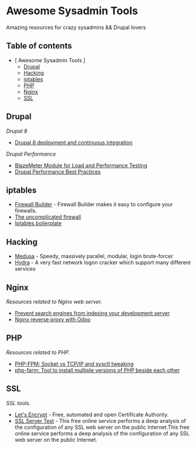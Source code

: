 # Awesome Sysadmin Tools
Amazing resources for crazy sysadmins && Drupal lovers

## Table of contents
* [ Awesome Sysadmin Tools ]
  * [Drupal](#drupal)
  * [Hacking](#hacking)
  * [iptables](#iptables)
  * [PHP](#php)
  * [Nginx](#nginx)
  * [SSL](#ssl)

## Drupal

*Drupal 8*

* [Drupal 8 deployment and continuous integration](https://prague2013.drupal.org/session/drupal-8-deployment-and-continuous-integration.html)

*Drupal Performance*
* [BlazeMeter Module for Load and Performance Testing](https://www.drupal.org/project/blazemeter)
* [Drupal Performance Best Practices](https://drupalwatchdog.com/volume-2/issue-1/drupal-performance-best-practices)

## iptables

* [Firewall Builder](http://www.fwbuilder.org/) - Firewall Builder makes it easy to configure your firewalls.
* [The uncomplicated firewall](https://www.lullabot.com/articles/the-uncomplicated-firewall)
* [Iptables boilerplate](https://github.com/bmaeser/iptables-boilerplate)

## Hacking

* [Medusa](http://foofus.net/goons/jmk/medusa/medusa.html) - Speedy, massively parallel, modular, login brute-forcer
* [Hydra](https://www.thc.org/thc-hydra/) - A very fast network logon cracker which support many different services

## Nginx
*Resources related to Nginx web server.*

* [Prevent search engines from indexing your development server](http://www.improvi.in/nginx-prevent-search-engines-from-indexing-your-development-server/)
* [Nginx reverse proxy with Odoo](http://www.schenkels.nl/2014/12/reverse-proxy-with-odoo-8-nginx-ubuntu-14-04-lts/)

## PHP
*Resources related to PHP.*

* [PHP-FPM: Socket vs TCP/IP and sysctl tweaking](https://easyengine.io/tutorials/php/fpm-sysctl-tweaking/)
* [php-farm: Tool to install multiple versions of PHP beside each other](https://github.com/cweiske/phpfarm)

## SSL
*SSL tools.*

* [Let's Encrypt](https://letsencrypt.org/) - Free, automated and open Certificate Authority.
* [SSL Server Test](https://dev.ssllabs.com/ssltest) - This free online service performs a deep analysis of the configuration of any SSL web server on the public Internet.This free online service performs a deep analysis of the configuration of any SSL web server on the public Internet.

